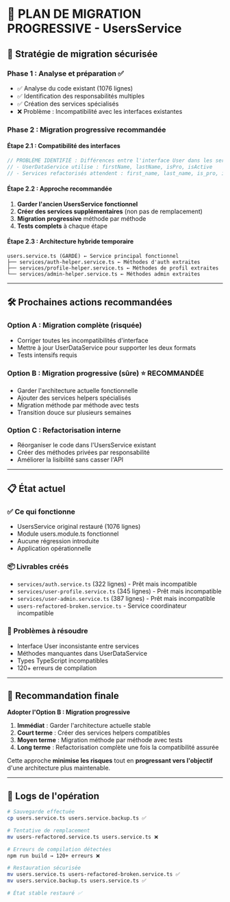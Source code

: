 # 🔄 PLAN DE MIGRATION PROGRESSIVE - UsersService

## 🎯 **Stratégie de migration sécurisée**

### **Phase 1 : Analyse et préparation** ✅
- ✅ Analyse du code existant (1076 lignes)
- ✅ Identification des responsabilités multiples
- ✅ Création des services spécialisés
- ❌ Problème : Incompatibilité avec les interfaces existantes

### **Phase 2 : Migration progressive recommandée**

#### **Étape 2.1 : Compatibilité des interfaces**
```typescript
// PROBLÈME IDENTIFIÉ : Différences entre l'interface User dans les services
// - UserDataService utilise : firstName, lastName, isPro, isActive
// - Services refactorisés attendent : first_name, last_name, is_pro, is_active
```

#### **Étape 2.2 : Approche recommandée**
1. **Garder l'ancien UsersService fonctionnel**
2. **Créer des services supplémentaires** (non pas de remplacement)
3. **Migration progressive** méthode par méthode
4. **Tests complets** à chaque étape

#### **Étape 2.3 : Architecture hybride temporaire**
```
users.service.ts (GARDÉ) ← Service principal fonctionnel
├── services/auth-helper.service.ts ← Méthodes d'auth extraites
├── services/profile-helper.service.ts ← Méthodes de profil extraites
└── services/admin-helper.service.ts ← Méthodes admin extraites
```

---

## 🛠️ **Prochaines actions recommandées**

### **Option A : Migration complète (risquée)**
- Corriger toutes les incompatibilités d'interface
- Mettre à jour UserDataService pour supporter les deux formats
- Tests intensifs requis

### **Option B : Migration progressive (sûre)** ⭐ **RECOMMANDÉE**
- Garder l'architecture actuelle fonctionnelle
- Ajouter des services helpers spécialisés
- Migration méthode par méthode avec tests
- Transition douce sur plusieurs semaines

### **Option C : Refactorisation interne**
- Réorganiser le code dans l'UsersService existant
- Créer des méthodes privées par responsabilité
- Améliorer la lisibilité sans casser l'API

---

## 📋 **État actuel**

### **✅ Ce qui fonctionne**
- UsersService original restauré (1076 lignes)
- Module users.module.ts fonctionnel
- Aucune régression introduite
- Application opérationnelle

### **📦 Livrables créés**
- `services/auth.service.ts` (322 lignes) - Prêt mais incompatible
- `services/user-profile.service.ts` (345 lignes) - Prêt mais incompatible  
- `services/user-admin.service.ts` (387 lignes) - Prêt mais incompatible
- `users-refactored-broken.service.ts` - Service coordinateur incompatible

### **🔧 Problèmes à résoudre**
- Interface User inconsistante entre services
- Méthodes manquantes dans UserDataService
- Types TypeScript incompatibles
- 120+ erreurs de compilation

---

## 🎯 **Recommandation finale**

**Adopter l'Option B : Migration progressive**

1. **Immédiat** : Garder l'architecture actuelle stable
2. **Court terme** : Créer des services helpers compatibles
3. **Moyen terme** : Migration méthode par méthode avec tests
4. **Long terme** : Refactorisation complète une fois la compatibilité assurée

Cette approche **minimise les risques** tout en **progressant vers l'objectif** d'une architecture plus maintenable.

---

## 📝 **Logs de l'opération**

```bash
# Sauvegarde effectuée
cp users.service.ts users.service.backup.ts ✅

# Tentative de remplacement
mv users-refactored.service.ts users.service.ts ❌

# Erreurs de compilation détectées
npm run build → 120+ erreurs ❌

# Restauration sécurisée
mv users.service.ts users-refactored-broken.service.ts ✅
mv users.service.backup.ts users.service.ts ✅

# État stable restauré ✅
```
